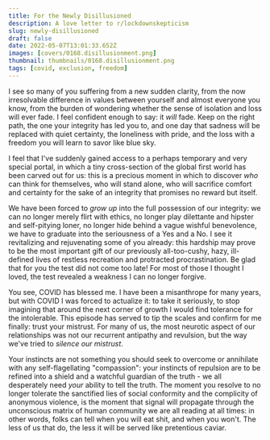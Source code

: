 ```yaml
---
title: For the Newly Disillusioned
description: A love letter to r/lockdownskepticism
slug: newly-disillusioned
draft: false
date: 2022-05-07T13:01:33.652Z
images: [covers/0168.disillusionment.png]
thumbnail: thumbnails/0168.disillusionment.png
tags: [covid, exclusion, freedom]
---
```


I see so many of you suffering from a new sudden clarity, from the now irresolvable difference in values between yourself and almost everyone you know, from the burden of wondering whether the sense of isolation and loss will ever fade. I feel confident enough to say: it *will* fade. Keep on the right path, the one your integrity has led you to, and one day that sadness will be replaced with quiet certainty, the loneliness with pride, and the loss with a freedom you will learn to savor like blue sky.

I feel that I've suddenly gained access to a perhaps temporary and very special portal, in which a tiny cross-section of the global first world has been carved out for us: this is a precious moment in which to discover *who* can think for themselves, who will stand alone, who will sacrifice comfort and certainty for the sake of an integrity that promises no reward but itself.

We have been forced to *grow up* into the full possession of our integrity: we can no longer merely flirt with ethics, no longer play dilettante and hipster and self-pitying loner, no longer hide behind a vague wishful benevolence, we have to graduate into the seriousness of a Yes and a No. I see it revitalizing and rejuvenating some of you already: this hardship may prove to be the most important gift of our previously all-too-cushy, hazy, ill-defined lives of restless recreation and protracted procrastination. Be glad that for you the test did not come too late! For most of those I thought I loved, the test revealed a weakness I can no longer forgive.

You see, COVID has blessed me. I have been a misanthrope for many years, but with COVID I was forced to actualize it: to take it seriously, to stop imagining that around the next corner of growth I would find tolerance for the intolerable. This episode has served to tip the scales and confirm for me finally: trust your mistrust. For many of us, the most neurotic aspect of our relationships was not our recurrent antipathy and revulsion, but the way we've tried to *silence our mistrust*.

Your instincts are not something you should seek to overcome or annihilate with any self-flagellating "compassion": your instincts of repulsion are to be refined into a shield and a watchful guardian of the truth - we all desperately need *your* ability to tell the truth. The moment you resolve to no longer tolerate the sanctified lies of social conformity and the complicity of anonymous violence, is the moment that signal will propagate through the unconscious matrix of human community we are all reading at all times: in other words, folks can tell when you will eat shit, and when you won't. The less of us that do, the less it will be served like pretentious caviar.
